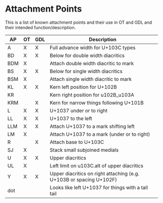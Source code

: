 # Attachment Points

This is a list of known attachment points and their use in OT and GDL and their
intended function/description.

AP  | OT | GDL | Description
--- | -- | --- | -----------
A   | X  | X   | Full advance width for U+103C types
BD  | X  | X   | Below for double width diacritics
BDM | X  |     | Attach double width diacritic to mark
BS  | X  | X   | Below for single width diacritics
BSM | X  |     | Attach single width diacritic to mark
KL  | X  | X   | Kern left position for U+102B
KR  |    |     | Kern right position for u102B\_u103A
KRM |    | X   | Kern for narrow things following U+101B
L   | X  | X   | U+1037 under or to right
LL  | X  | X   | U+1037 to the left
LLM | X  | X   | Attach U+1037 to a mark shifting left
LM  | X  |     | Attach U+1037 to a mark (under or to right)
R   |    | X   | Attach base to U+103C
SJ  | X  |     | Stack small subjoined medials
U   | X  | X   | Upper diacritics
UL  | X  |     | Left limit on u103C.alt of upper diacritics
Y   | X  | X   | Upper diacritics on right attaching (e.g. U+103B or spacing U+102F)
dot |    |     | Looks like left U+1037 for things with a tall tail

